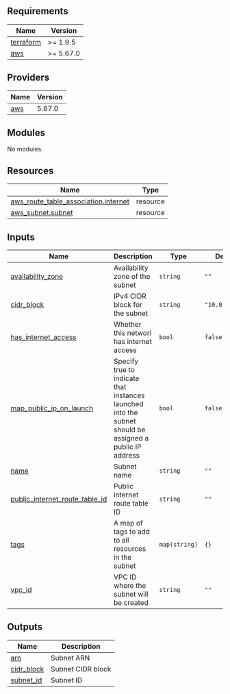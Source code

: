 <!-- BEGIN_TF_DOCS -->
## Requirements

| Name | Version |
|------|---------|
| <a name="requirement_terraform"></a> [terraform](#requirement\_terraform) | >= 1.9.5 |
| <a name="requirement_aws"></a> [aws](#requirement\_aws) | >= 5.67.0 |

## Providers

| Name | Version |
|------|---------|
| <a name="provider_aws"></a> [aws](#provider\_aws) | 5.67.0 |

## Modules

No modules.

## Resources

| Name | Type |
|------|------|
| [aws_route_table_association.internet](https://registry.terraform.io/providers/hashicorp/aws/latest/docs/resources/route_table_association) | resource |
| [aws_subnet.subnet](https://registry.terraform.io/providers/hashicorp/aws/latest/docs/resources/subnet) | resource |

## Inputs

| Name | Description | Type | Default | Required |
|------|-------------|------|---------|:--------:|
| <a name="input_availability_zone"></a> [availability\_zone](#input\_availability\_zone) | Availability zone of the subnet | `string` | `""` | no |
| <a name="input_cidr_block"></a> [cidr\_block](#input\_cidr\_block) | IPv4 CIDR block for the subnet | `string` | `"10.0.2.0/24"` | no |
| <a name="input_has_internet_access"></a> [has\_internet\_access](#input\_has\_internet\_access) | Whether this networl has internet access | `bool` | `false` | no |
| <a name="input_map_public_ip_on_launch"></a> [map\_public\_ip\_on\_launch](#input\_map\_public\_ip\_on\_launch) | Specify true to indicate that instances launched into the subnet should be assigned a public IP address | `bool` | `false` | no |
| <a name="input_name"></a> [name](#input\_name) | Subnet name | `string` | `""` | no |
| <a name="input_public_internet_route_table_id"></a> [public\_internet\_route\_table\_id](#input\_public\_internet\_route\_table\_id) | Public internet route table ID | `string` | `""` | no |
| <a name="input_tags"></a> [tags](#input\_tags) | A map of tags to add to all resources in the subnet | `map(string)` | `{}` | no |
| <a name="input_vpc_id"></a> [vpc\_id](#input\_vpc\_id) | VPC ID where the subnet will be created | `string` | `""` | no |

## Outputs

| Name | Description |
|------|-------------|
| <a name="output_arn"></a> [arn](#output\_arn) | Subnet ARN |
| <a name="output_cidr_block"></a> [cidr\_block](#output\_cidr\_block) | Subnet CIDR block |
| <a name="output_subnet_id"></a> [subnet\_id](#output\_subnet\_id) | Subnet ID |
<!-- END_TF_DOCS -->